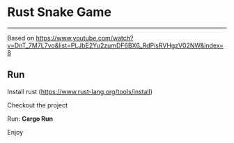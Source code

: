 # Rust Snake Game 
*******************************************************************************************************************************

Based on https://www.youtube.com/watch?v=DnT_7M7L7vo&list=PLJbE2Yu2zumDF6BX6_RdPisRVHgzV02NW&index=8 

## Run

Install rust (https://www.rust-lang.org/tools/install)

Checkout the project

Run: **Cargo Run**

Enjoy
